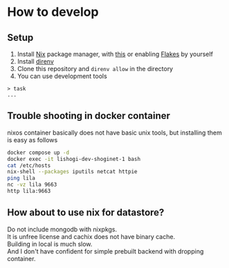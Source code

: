 # How to develop

## Setup

1. Install [Nix](https://nixos.org/) package manager, with [this](https://github.com/DeterminateSystems/nix-installer) or enabling [Flakes](https://nixos.wiki/wiki/Flakes) by yourself
1. Install [direnv](https://github.com/direnv/direnv)
1. Clone this repository and `direnv allow` in the directory
1. You can use development tools

```console
> task
...
```

## Trouble shooting in docker container

nixos container basically does not have basic unix tools, but installing them is easy as follows

```bash
docker compose up -d
docker exec -it lishogi-dev-shoginet-1 bash
cat /etc/hosts
nix-shell --packages iputils netcat httpie
ping lila
nc -vz lila 9663
http lila:9663
```

## How about to use nix for datastore?

Do not include mongodb with nixpkgs.\
It is unfree license and cachix does not have binary cache.\
Building in local is much slow.\
And I don't have confident for simple prebuilt backend with dropping container.
